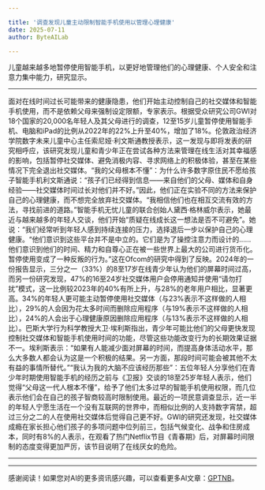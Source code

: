 ```yaml
---

title: '调查发现儿童主动限制智能手机使用以管理心理健康'
date: 2025-07-11
author: ByteAILab

---
```


儿童越来越多地暂停使用智能手机，以更好地管理他们的心理健康、个人安全和注意力集中能力，研究显示。

---
面对在线时间过长可能带来的健康隐患，他们开始主动控制自己的社交媒体和智能手机使用，而不是依赖父母来强制设定限额，专家表示。根据受众研究公司GWI对18个国家的20,000名年轻人及其父母进行的调查，12至15岁儿童暂停使用智能手机、电脑和iPad的比例从2022年的22%上升至40%，增加了18%。伦敦政治经济学院数字未来儿童中心主任索尼娅·利文斯通教授表示，这一发现与即将发表的研究相呼应，该研究发现儿童和青少年正在尝试各种方法来管理在线生活对其幸福感的影响，包括暂停社交媒体、避免消极内容、寻求网络上的积极体验，甚至在某些情况下完全退出社交媒体。“我的父母根本不懂”：为什么许多数字原住民不愿给孩子智能手机利文斯通说：“孩子们已经得到信息——来自他们的父母、媒体和自身经验——社交媒体时间过长对他们并不好。”因此，他们正在实验不同的方法来保护自己的心理健康，而不想完全放弃社交媒体。“我相信他们也在相互交流有效的方法，寻找前进的道路。”智能手机无忧儿童的联合创始人黛西·格林威尔表示，她最近与越来越多的年轻人交谈，他们开始“质疑在线成长这一想法是否不可避免”。她说：“我们经常听到年轻人感到持续连接的压力，选择退后一步以保护自己的心理健康。“他们意识到这些平台并不是中立的。它们是为了操控注意力而设计的……他们意识到他们的时间、精力和自尊心正在被一些世界上最大的公司进行货币化。暂停使用变成了一种反叛的行为。”这在Ofcom的研究中得到了反映。2024年的一份报告显示，三分之一（33%）的8至17岁在线青少年认为他们的屏幕时间过高，而另一份研究发现，47%的16至24岁社交媒体用户会停用通知并使用“请勿打扰”模式，这一比例较2023年的40%有所上升，与28%的老年用户相比，显著更高。34%的年轻人更可能主动暂停使用社交媒体（与23%表示不这样做的人相比），29%的人会因为花太多时间而删除应用程序（与19%表示不这样做的人相比），24%的人会出于心理健康原因删除应用程序（与13%表示不这样做的人相比）。巴斯大学行为科学教授大卫·埃利斯指出，青少年可能比他们的父母更快发现控制社交媒体和智能手机使用时间的功能，尽管这些功能改变行为的长期效果证据不一。埃利斯表示：“如果有人能减少面对屏幕的时间，而提高身体活动水平，那么大多数人都会认为这是一个积极的结果。另一方面，那段时间可能会被其他不太有益的事情所替代。”“我认为我的大脑不应该经历那些”：五位年轻人分享他们在青少年时期使用智能手机的经历之前与《卫报》交谈的18至25岁年轻人表示，他们觉得“父母这一代人根本不懂”，给予了他们太多过早的智能手机使用权限，而几位表示他们会在自己的孩子智商较高时限制使用。最近的一项民意调查显示，近一半的年轻人宁愿生活在一个没有互联网的世界中，而相似比例的人支持数字宵禁，超过三分之二的人在使用社交媒体后觉得自己更不好。GWI的研究还发现，社交媒体成瘾在家长担心他们孩子的多项问题中位列前三，包括气候变化、战争和住房成本，同时有8%的人表示，在观看了热门Netflix节目《青春期》后，对屏幕时间限制的态度变得更加严厉，该节目说明了在线厌女的危险。

---
---
感谢阅读！如果您对AI的更多资讯感兴趣，可以查看更多AI文章：[GPTNB](https://gptnb.com)。